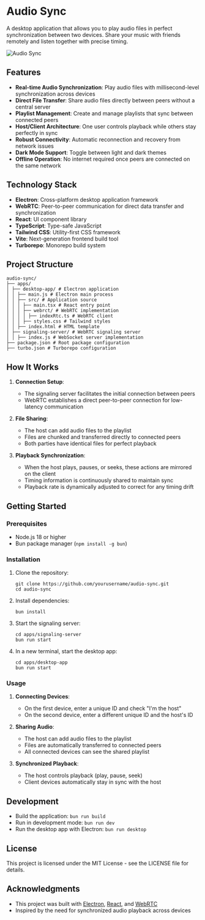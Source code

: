 # Audio Sync

A desktop application that allows you to play audio files in perfect synchronization between two devices. Share your music with friends remotely and listen together with precise timing.

![Audio Sync](https://i.imgur.com/placeholder.png)

## Features

- **Real-time Audio Synchronization**: Play audio files with millisecond-level synchronization across devices
- **Direct File Transfer**: Share audio files directly between peers without a central server
- **Playlist Management**: Create and manage playlists that sync between connected peers
- **Host/Client Architecture**: One user controls playback while others stay perfectly in sync
- **Robust Connectivity**: Automatic reconnection and recovery from network issues
- **Dark Mode Support**: Toggle between light and dark themes
- **Offline Operation**: No internet required once peers are connected on the same network

## Technology Stack

- **Electron**: Cross-platform desktop application framework
- **WebRTC**: Peer-to-peer communication for direct data transfer and synchronization
- **React**: UI component library
- **TypeScript**: Type-safe JavaScript
- **Tailwind CSS**: Utility-first CSS framework
- **Vite**: Next-generation frontend build tool
- **Turborepo**: Monorepo build system

## Project Structure
```
audio-sync/
├── apps/
│ ├── desktop-app/ # Electron application
│ │ ├── main.js # Electron main process
│ │ ├── src/ # Application source
│ │ │ ├── main.tsx # React entry point
│ │ │ ├── webrct/ # WebRTC implementation
│ │ │ │ ├── indexRtc.ts # WebRTC client
│ │ │ ├── styles.css # Tailwind styles
│ │ ├── index.html # HTML template
│ ├── signaling-server/ # WebRTC signaling server
│ │ ├── index.js # WebSocket server implementation
├── package.json # Root package configuration
├── turbo.json # Turborepo configuration
```
## How It Works

1. **Connection Setup**:
   - The signaling server facilitates the initial connection between peers
   - WebRTC establishes a direct peer-to-peer connection for low-latency communication

2. **File Sharing**:
   - The host can add audio files to the playlist
   - Files are chunked and transferred directly to connected peers
   - Both parties have identical files for perfect playback

3. **Playback Synchronization**:
   - When the host plays, pauses, or seeks, these actions are mirrored on the client
   - Timing information is continuously shared to maintain sync
   - Playback rate is dynamically adjusted to correct for any timing drift

## Getting Started

### Prerequisites

- Node.js 18 or higher
- Bun package manager (`npm install -g bun`)

### Installation

1. Clone the repository:
   ```
   git clone https://github.com/yourusername/audio-sync.git
   cd audio-sync
   ```

2. Install dependencies:
   ```
   bun install
   ```

3. Start the signaling server:
   ```
   cd apps/signaling-server
   bun run start
   ```

4. In a new terminal, start the desktop app:
   ```
   cd apps/desktop-app
   bun run start
   ```

### Usage

1. **Connecting Devices**:
   - On the first device, enter a unique ID and check "I'm the host"
   - On the second device, enter a different unique ID and the host's ID

2. **Sharing Audio**:
   - The host can add audio files to the playlist
   - Files are automatically transferred to connected peers
   - All connected devices can see the shared playlist

3. **Synchronized Playback**:
   - The host controls playback (play, pause, seek)
   - Client devices automatically stay in sync with the host

## Development

- Build the application: `bun run build`
- Run in development mode: `bun run dev`
- Run the desktop app with Electron: `bun run desktop`

## License

This project is licensed under the MIT License - see the LICENSE file for details.

## Acknowledgments

- This project was built with [Electron](https://www.electronjs.org/), [React](https://reactjs.org/), and [WebRTC](https://webrtc.org/)
- Inspired by the need for synchronized audio playback across devices

